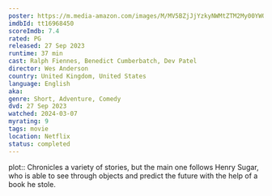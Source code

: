 ```yaml
---
poster: https://m.media-amazon.com/images/M/MV5BZjJjYzkyNWMtZTM2My00YWQ3LWJiODktMzc5YjhlNGY1Mjg5XkEyXkFqcGdeQXVyMTkxNjUyNQ@@._V1_SX300.jpg
imdbId: tt16968450
scoreImdb: 7.4
rated: PG
released: 27 Sep 2023
runtime: 37 min
cast: Ralph Fiennes, Benedict Cumberbatch, Dev Patel
director: Wes Anderson
country: United Kingdom, United States
language: English
aka: 
genre: Short, Adventure, Comedy
dvd: 27 Sep 2023
watched: 2024-03-07
myrating: 9
tags: movie
location: Netflix
status: completed
---
```


plot:: Chronicles a variety of stories, but the main one follows Henry Sugar, who is able to see through objects and predict the future with the help of a book he stole.